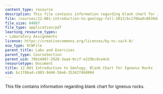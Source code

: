 ```yaml
---
content_type: resource
description: This file contains information regarding blank chart for igneous rocks.
file: /courses/12-001-introduction-to-geology-fall-2013/bc1f0badc8039d4656e615342f468904_MIT12_001F13_Lab2_Igneous.pdf
file_size: 84887
file_type: application/pdf
learning_resource_types:
- Laboratory Assignments
license: https://creativecommons.org/licenses/by-nc-sa/4.0/
ocw_type: OCWFile
parent_title: Labs and Exercises
parent_type: CourseSection
parent_uid: 70b14987-2928-3aad-0ccf-e229bcdce4cb
resourcetype: Document
title: 12.001 Introduction to Geology, Blank Chart for Igneous Rocks
uid: bc1f0bad-c803-9d46-56e6-15342f468904
---
```

This file contains information regarding blank chart for igneous rocks.